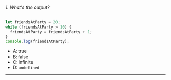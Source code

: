 ###### 1. What's the output?

```javascript
let friendsAtParty = 20;
while (friendsAtParty > 10) {
  friendsAtParty = friendsAtParty + 1;
}
console.log(friendsAtParty);
```

- A: true
- B: false
- C: Infinite
- D: `undefined`

---
